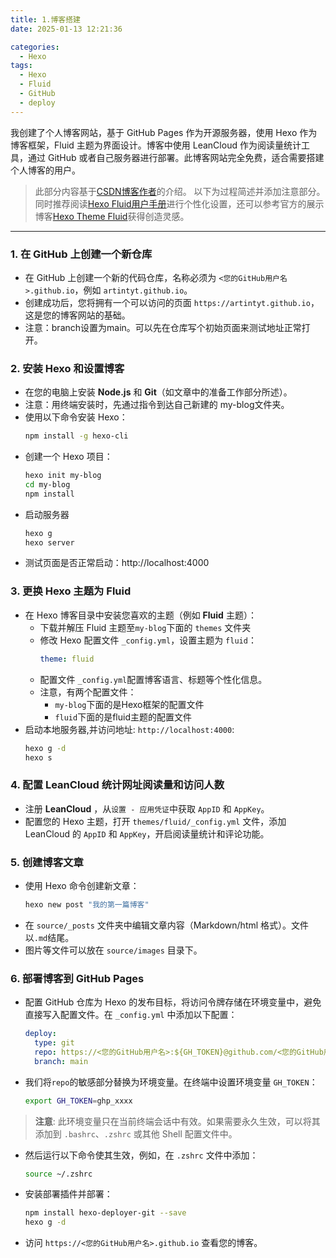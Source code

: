 ```yaml
---
title: 1.博客搭建
date: 2025-01-13 12:21:36

categories:
  - Hexo
tags: 
  - Hexo
  - Fluid
  - GitHub
  - deploy
---
```


我创建了个人博客网站，基于 GitHub Pages 作为开源服务器，使用 Hexo 作为博客框架，Fluid 主题为界面设计。博客中使用 LeanCloud 作为阅读量统计工具，通过 GitHub 或者自己服务器进行部署。此博客网站完全免费，适合需要搭建个人博客的用户。



>此部分内容基于[CSDN博客作者](https://blog.csdn.net/yaorongke/article/details/119089190)的介绍。 以下为过程简述并添加注意部分。同时推荐阅读[Hexo Fluid用户手册](https://hexo.fluid-dev.com/docs/guide/)进行个性化设置，还可以参考官方的展示博客[Hexo Theme Fluid](https://hexo.fluid-dev.com/)获得创造灵感。

---

### 1. **在 GitHub 上创建一个新仓库**
   - 在 GitHub 上创建一个新的代码仓库，名称必须为 `<您的GitHub用户名>.github.io`，例如 `artintyt.github.io`。
   - 创建成功后，您将拥有一个可以访问的页面 `https://artintyt.github.io`，这是您的博客网站的基础。
   - 注意：branch设置为main。可以先在仓库写个初始页面来测试地址正常打开。

### 2. **安装 Hexo 和设置博客**
   - 在您的电脑上安装 **Node.js** 和 **Git**（如文章中的准备工作部分所述）。
   - 注意：用终端安装时，先通过指令到达自己新建的 my-blog文件夹。
   - 使用以下命令安装 Hexo：
     ```bash
     npm install -g hexo-cli
     ```
   - 创建一个 Hexo 项目：
     ```bash
     hexo init my-blog
     cd my-blog
     npm install
     ```
   - 启动服务器
     ```bash
     hexo g
     hexo server
     ```
   - 测试页面是否正常启动：http://localhost:4000

### 3. **更换 Hexo 主题为 Fluid**
   - 在 Hexo 博客目录中安装您喜欢的主题（例如 **Fluid** 主题）：
     - 下载并解压 Fluid 主题至`my-blog`下面的 `themes` 文件夹
     - 修改 Hexo 配置文件 `_config.yml`，设置主题为 `fluid`：
       ```yaml
       theme: fluid
       ```
     - 配置文件 `_config.yml`配置博客语言、标题等个性化信息。
     - 注意，有两个配置文件：
       - `my-blog`下面的是Hexo框架的配置文件
       - `fluid`下面的是fluid主题的配置文件
   - 启动本地服务器,并访问地址: `http://localhost:4000`:
      ```bash
      hexo g -d
      hexo s
      ```

### 4. **配置 LeanCloud 统计网址阅读量和访问人数**
   - 注册 **LeanCloud** ，从`设置 - 应用凭证`中获取 `AppID` 和 `AppKey`。
   - 配置您的 Hexo 主题，打开 `themes/fluid/_config.yml` 文件，添加 LeanCloud 的 `AppID` 和 `AppKey`，开启阅读量统计和评论功能。

### 5. **创建博客文章**
   - 使用 Hexo 命令创建新文章：
     ```bash
     hexo new post "我的第一篇博客"
     ```
   - 在 `source/_posts` 文件夹中编辑文章内容（Markdown/html 格式）。文件以`.md`结尾。
   - 图片等文件可以放在 `source/images` 目录下。

### 6. **部署博客到 GitHub Pages**


   - 配置 GitHub 仓库为 Hexo 的发布目标，将访问令牌存储在环境变量中，避免直接写入配置文件。在 `_config.yml` 中添加以下配置：
      ```yaml
      deploy:
        type: git
        repo: https://<您的GitHub用户名>:${GH_TOKEN}@github.com/<您的GitHub用户名>/<您的博客网址>.git
        branch: main
      ```
   - 我们将`repo`的敏感部分替换为环境变量。在终端中设置环境变量 `GH_TOKEN`：
      ```bash
      export GH_TOKEN=ghp_xxxx
      ```
  >   **注意**: 此环境变量只在当前终端会话中有效。如果需要永久生效，可以将其添加到 `.bashrc`、`.zshrc` 或其他 Shell 配置文件中。
  
  - 然后运行以下命令使其生效，例如，在 `.zshrc` 文件中添加：
    ```bash
    source ~/.zshrc
    ```

   - 安装部署插件并部署：
     ```bash
     npm install hexo-deployer-git --save
     hexo g -d
     ```
   - 访问 `https://<您的GitHub用户名>.github.io` 查看您的博客。


